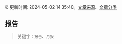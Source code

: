 :alarm_clock: 更新时间: 2024-05-02 14:35:40。[文章来源](/README.md)、[文章分类](/TAGS.md)

## 报告


> 关键字：`报告`、`月报`



